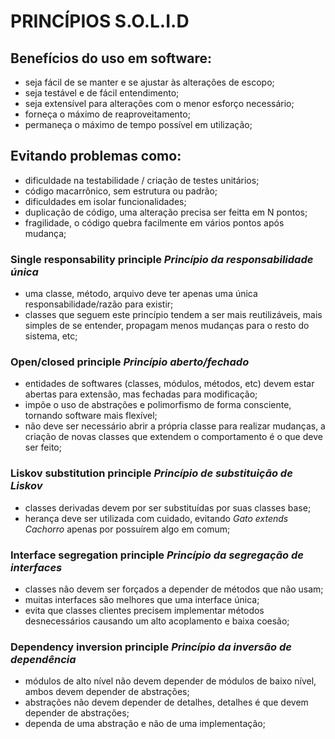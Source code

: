 # PRINCÍPIOS S.O.L.I.D

## Benefícios do uso em software:
- seja fácil de se manter e se ajustar às alterações de escopo;
- seja testável e de fácil entendimento;
- seja extensível para alterações com o menor esforço necessário;
- forneça o máximo de reaproveitamento;
- permaneça o máximo de tempo possível em utilização;

## Evitando problemas como:
- dificuldade na testabilidade / criação de testes unitários;
- código macarrônico, sem estrutura ou padrão;
- dificuldades em isolar funcionalidades;
- duplicação de código, uma alteração precisa ser feitta em N pontos;
- fragilidade, o código quebra facilmente em vários pontos após mudança;

### **Single responsability principle** _Princípio da responsabilidade única_
- uma classe, método, arquivo deve ter apenas uma única responsabilidade/razão para existir;
- classes que seguem este princípio tendem a ser mais reutilizáveis, mais simples de se entender, propagam menos mudanças para o resto do sistema, etc;

### **Open/closed principle** _Princípio aberto/fechado_
- entidades de softwares (classes, módulos, métodos, etc) devem estar abertas para extensão, mas fechadas para modificação;
- impõe o uso de abstrações e polimorfismo de forma consciente, tornando software mais flexível;
- não deve ser necessário abrir a própria classe para realizar mudanças, a criação de novas classes que extendem o comportamento é o que deve ser feito;

### **Liskov substitution principle** _Princípio de substituição de Liskov_
- classes derivadas devem por ser substituídas por suas classes base;
- herança deve ser utilizada com cuidado, evitando _Gato_ _extends_ _Cachorro_ apenas por possuírem algo em comum; 

### **Interface segregation principle** _Princípio da segregação de interfaces_
- classes não devem ser forçados a depender de métodos que não usam;
- muitas interfaces são melhores que uma interface única;
- evita que classes clientes precisem implementar métodos desnecessários causando um alto acoplamento e baixa coesão;

### **Dependency inversion principle** _Princípio da inversão de dependência_
- módulos de alto nível não devem depender de módulos de baixo nível, ambos devem depender de abstrações;
- abstrações não devem depender de detalhes, detalhes é que devem depender de abstrações;
- dependa de uma abstração e não de uma implementação;